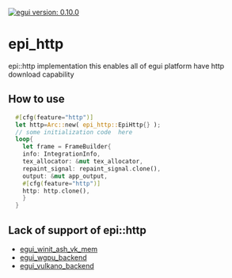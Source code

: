 [![egui version: 0.10.0](https://img.shields.io/badge/egui%20version-0.10.0-orange)](https://docs.rs/egui/0.10.0/egui/index.html)
# epi_http 
epi::http implementation this enables all of egui platform have http download capability
## How to use
  ```rust
    #[cfg(feature="http")]
    let http=Arc::new( epi_http::EpiHttp{} );
    // some initialization code  here
    loop{
      let frame = FrameBuilder{
      info: IntegrationInfo,
      tex_allocator: &mut tex_allocator,
      repaint_signal: repaint_signal.clone(),
      output: &mut app_output,
      #[cfg(feature="http")]
      http: http.clone(),
      }
    }
  ```
##  Lack of support of  epi::http
  * [egui_winit_ash_vk_mem](https://crates.io/crates/egui_winit_ash_vk_mem)
  * [egui_wgpu_backend](https://crates.io/crates/egui_wgpu_backend)
  * [egui_vulkano_backend](https://crates.io/crates/egui_vulkano_backend)
  
